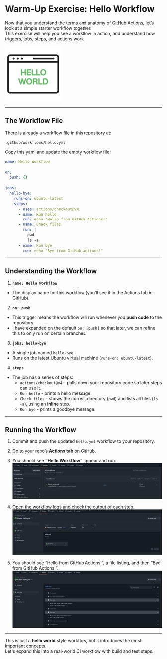 
# Warm-Up Exercise: Hello Workflow

Now that you understand the terms and anatomy of GitHub Actions, let’s look at a simple starter workflow together.  
This exercise will help you see a workflow in action, and understand how triggers, jobs, steps, and actions work.

<kbd>![hello_world](../images/hello_world.png)</kbd>

---

## The Workflow File

There is already a workflow file in this repository at:

```
.github/workflows/hello.yml
```

Copy this yaml and update the empty workflow file:
```yaml
name: Hello Workflow

on:
  push: {}

jobs:
  hello-bye:
    runs-on: ubuntu-latest
    steps:
      - uses: actions/checkout@v4
      - name: Run hello
        run: echo "Hello from GitHub Actions!"
      - name: Check files
        run: |
          pwd
          ls -a
      - name: Run bye
        run: echo "Bye from GitHub Actions!"
```

---

## Understanding the Workflow

1. **`name: Hello Workflow`**
  - The display name for this workflow (you’ll see it in the Actions tab in GitHub).

2. **`on: push`**
  - This trigger means the workflow will run whenever you **push code** to the repository.
  - I have expanded on the default `on: [push]` so that later, we can refine this to only run on certain branches.

3. **`jobs: hello-bye`**
  - A single job named `hello-bye`.
  - Runs on the latest Ubuntu virtual machine (`runs-on: ubuntu-latest`).

4. **`steps`**
  - The job has a series of steps:
    - `actions/checkout@v4` - pulls down your repository code so later steps can use it.
    - `Run hello` - prints a hello message.
    - `Check files` - shows the current directory (`pwd`) and lists all files (`ls -a`), using an **inline** step.
    - `Run bye` - prints a goodbye message.

---

## Running the Workflow

1. Commit and push the updated `hello.yml` workflow to your repository.
2. Go to your repo’s **Actions tab** on GitHub.
3. You should see **“Hello Workflow”** appear and run.
<kbd>![actions-sidebar](../images/actions-sidebar.png)</kbd>

4. Open the workflow logs and check the output of each step.
<kbd>![actions-deeper](../images/actions-deeper.png)</kbd>

5. You should see “Hello from GitHub Actions!”, a file listing, and then “Bye from GitHub Actions!”.
<kbd>![actions-logs](../images/actions-logs.png)</kbd>

---

This is just a **hello world** style workflow, but it introduces the most important concepts.  
Let's expand this into a real-world CI workflow with build and test steps.
